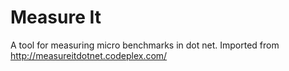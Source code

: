 # Measure It
A tool for measuring micro benchmarks in dot net. Imported from http://measureitdotnet.codeplex.com/
